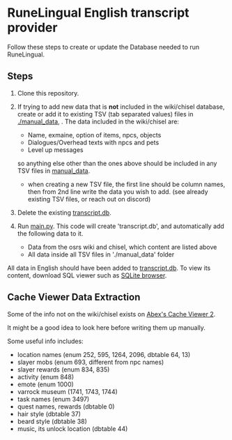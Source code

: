 # RuneLingual English transcript provider
Follow these steps to create or update the Database needed to run RuneLingual.

## Steps
1. Clone this repository. 
2. If trying to add new data that is **not** included in the wiki/chisel database, create or add it to existing TSV (tab separated values) files in [./manual_data](./manual_data/), . The data included in the wiki/chisel are:
    - Name, exmaine, option of items, npcs, objects
    - Dialogues/Overhead texts with npcs and pets
    - Level up messages

    so anything else other than the ones above should be included in any TSV files in [manual_data](./manual_data/).
    - when creating a new TSV file, the first line should be column names, then from 2nd line write the data you wish to add. (see already existing TSV files, or reach out on discord)

3. Delete the existing [transcript.db](./transcript.db).
4. Run [main.py](main.py). This code will create 'transcript.db', and automatically add the following data to it.

    - Data from the osrs wiki and chisel, which content are listed above
    - All data inside all TSV files in './manual_data' folder

All data in English should have been added to [transcript.db](./transcript.db). To view its content, download SQL viewer such as [SQLite browser](https://sqlitebrowser.org).


## Cache Viewer Data Extraction

Some of the info not on the wiki/chisel exists on [Abex's Cache Viewer 2](https://abextm.github.io/cache2/#/viewer).

It might be a good idea to look here before writing them up manually.

Some useful info includes:
- location names (enum 252, 595, 1264, 2096, dbtable 64, 13)
- slayer mobs (enum 693, different from npc names)
- slayer rewards (enum 834, 835)
- activity (enum 848)
- emote (enum 1000)
- varrock museum (1741, 1743, 1744)
- task names (enum 3497)
- quest names, rewards (dbtable 0)
- hair style (dbtable 37)
- beard style (dbtable 38)
- music, its unlock location (dbtable 44)